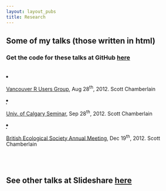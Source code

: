 ```yaml
---
layout: layout_pubs
title: Research
---
```



## Some of my talks (those written in html)

### Get the code for these talks at GitHub [here](https://github.com/sckott/posterstalks)

<div class="row">
 <br> 
<div class="span9 offset1">
<li class="span3 nobullet">
      <div class="thumbnail">
        <a href="http://sckott.github.io/posterstalks/rvantalk/slides/"><img src="http://sckott.github.io/scott/img/rvantalk.png" alt=""></a>
        <div class="caption">
          <p><a href="http://www.meetup.com/Vancouver-R-Users-Group-data-analysis-statistics/events/73785912/">Vancouver R Users Group</a>, Aug 28<sup>th</sup>, 2012. Scott Chamberlain</p>
        </div>
      </div>
    </li>

<li class="span3 nobullet">
      <div class="thumbnail">
        <a href="http://sckott.github.io/posterstalks/ucalgarytalk/"><img src="http://sckott.github.io/scott/img/ucalgarytalk.png" alt="" border="1"></a>
        <div class="caption">
          <p><a href="http://www.bio.ucalgary.ca/">Univ. of Calgary Seminar</a>, Sep 28<sup>th</sup>, 2012. Scott Chamberlain</p>
        </div>
      </div>
</li>
 </div>
</div>

<div class="row">
  <div class="span9 offset1">
<li class="span3 nobullet">
      <div class="thumbnail">
        <a href="http://sckott.github.io/posterstalks/bestalk/"><img src="http://sckott.github.io/scott/img/bestalk.png" alt="" border="1"></a>
        <div class="caption">
          <p><a href="http://www.britishecologicalsociety.org/meetings/current_future_meetings/2012_annual_meeting/workshop_events.php">British Ecological Society Annual Meeting</a>, Dec 19<sup>th</sup>, 2012. Scott Chamberlain</p>
        </div>
      </div>
</li>
  </div>
</div>

<br> <br> 
## See other talks at Slideshare [here](http://www.slideshare.net/schamber)